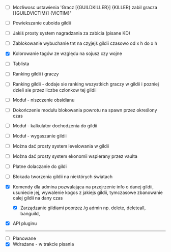 - [ ] Mozliwosc ustawienia 'Gracz [{GUILDKILLER}] {KILLER} zabil gracza [{GUILDVICTIM}] {VICTIM}'
- [ ] Powiekszanie cuboida gildii
- [ ] Jakiś prosty system nagradzania za zabicia (pisane KD)
- [ ] Zablokowanie wybuchanie tnt na czyjejś gildii czasowo od x h do x h
- [x] Kolorowanie tagów ze względu na sojusz czy wojne
- [ ] Tablista
- [ ] Ranking gildii i graczy
- [ ] Ranking gildii - dodaje sie ranking wszystkich graczy w gildii i pozniej dzieli sie przez liczbe czlonkow tej gildii
- [ ] Moduł - niszczenie obsidianu
- [ ] Dokończenie modułu blokowania powrotu na spawn przez określony czas
- [ ] Moduł - kalkulator dochodzenia do gildii
- [ ] Moduł - wygaszanie gildii
- [ ] Można dać prosty system levelowania w gildii
- [ ] Można dać prosty system ekonomii wspierany przez vaulta
- [ ] Platne dolaczanie do gildi
- [ ] Blokada tworzenia gildii na niektórych światach
- [x] Komendy dla admina pozwalająca na przejrzenie info o danej gildii, usuniecie jej, wywalenie kogos z jakiejs gildii, tymczasowe zbanowanie calej gildii na dany czas
  - [x] Zarządzanie gildiami poprzez /g admin np. delete, deleteall, banguild, 
- [x] API pluginu


***
- [ ] Planowane
- [x] Wdrażane - w trakcie pisania

